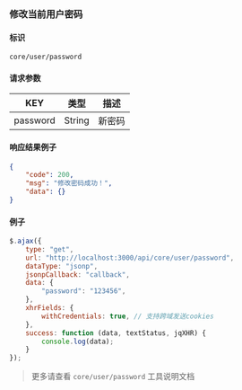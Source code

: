 
### 修改当前用户密码

#### 标识

`core/user/password`

#### 请求参数

| KEY       | 类型  | 描述   |
| -------- | ------ | ------ |
| password | String | 新密码 |

#### 响应结果例子

```json
{
	"code": 200,
	"msg": "修改密码成功！",
	"data": {}
}

```

#### 例子

```javascript
$.ajax({
	type: "get",
	url: "http://localhost:3000/api/core/user/password",
	dataType: "jsonp",
	jsonpCallback: "callback",
	data: {
		"password": "123456",
	},
	xhrFields: {
		withCredentials: true, // 支持跨域发送cookies
	},
	success: function (data, textStatus, jqXHR) {
		console.log(data);
	}
});
```

> 更多请查看 `core/user/password` 工具说明文档